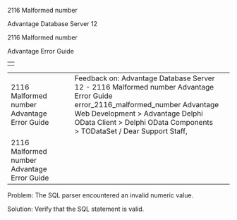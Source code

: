 2116 Malformed number




Advantage Database Server 12  

2116 Malformed number

Advantage Error Guide

|  |
| --- |
|  |

|  |  |  |  |  |
| --- | --- | --- | --- | --- |
| 2116 Malformed number  Advantage Error Guide |  |  | Feedback on: Advantage Database Server 12 - 2116 Malformed number Advantage Error Guide error\_2116\_malformed\_number Advantage Web Development > Advantage Delphi OData Client > Delphi OData Components > TODataSet / Dear Support Staff, |  |
| 2116 Malformed number  Advantage Error Guide |  |  |  |  |

Problem: The SQL parser encountered an invalid numeric value.

Solution: Verify that the SQL statement is valid.